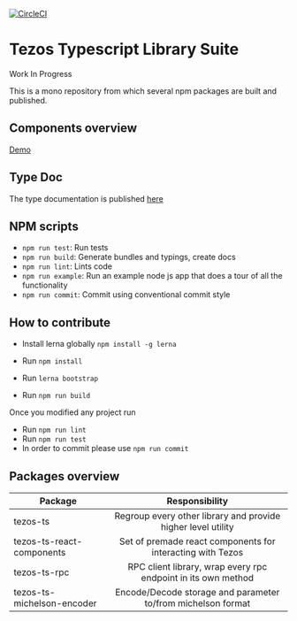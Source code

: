 [![CircleCI](https://circleci.com/gh/ecadlabs/tezos-ts.svg?style=svg)](https://circleci.com/gh/ecadlabs/tezos-ts)

# Tezos Typescript Library Suite

Work In Progress

This is a mono repository from which several npm packages are built and published.

## Components overview

[Demo](https://ecadlabs.github.io/tezos-ts/react-storybook)

## Type Doc

The type documentation is published [here](https://ecadlabs.github.io/tezos-ts/typedoc)

## NPM scripts

- `npm run test`: Run tests
- `npm run build`: Generate bundles and typings, create docs
- `npm run lint`: Lints code
- `npm run example`: Run an example node js app that does a tour of all the functionality
- `npm run commit`: Commit using conventional commit style

## How to contribute

- Install lerna globally `npm install -g lerna`

- Run `npm install`
- Run `lerna bootstrap`
- Run `npm run build`

Once you modified any project run

- Run `npm run lint`
- Run `npm run test`
- In order to commit please use `npm run commit`

## Packages overview

| Package                    |                        Responsibility                         |
| -------------------------- | :-----------------------------------------------------------: |
| tezos-ts                   | Regroup every other library and provide higher level utility  |
| tezos-ts-react-components  |  Set of premade react components for interacting with Tezos   |
| tezos-ts-rpc               | RPC client library, wrap every rpc endpoint in its own method |
| tezos-ts-michelson-encoder | Encode/Decode storage and parameter to/from michelson format  |
